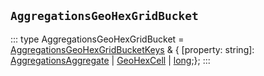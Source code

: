 ## `AggregationsGeoHexGridBucket`
:::
type AggregationsGeoHexGridBucket = [AggregationsGeoHexGridBucketKeys](./AggregationsGeoHexGridBucketKeys.md) & { [property: string]: [AggregationsAggregate](./AggregationsAggregate.md) | [GeoHexCell](./GeoHexCell.md) | [long](./long.md);};
:::
